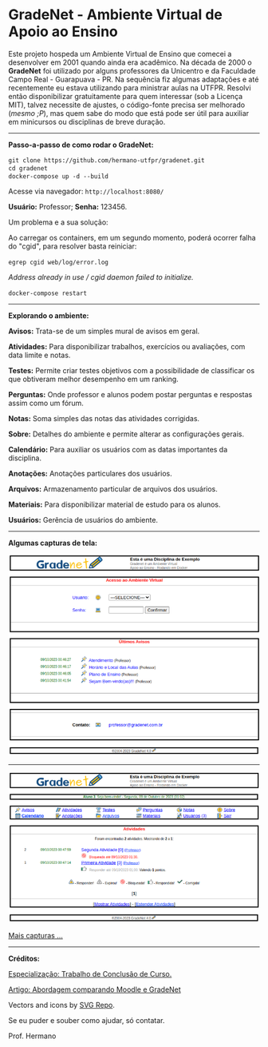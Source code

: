 # GradeNet - Ambiente Virtual de Apoio ao Ensino

Este projeto hospeda um Ambiente Virtual de Ensino que comecei a desenvolver em 2001 quando ainda era acadêmico. Na década de 2000 o **GradeNet** foi utilizado por alguns professores da Unicentro e da Faculdade Campo Real - Guarapuava - PR. Na sequência fiz algumas adaptações e até recentemente eu estava utilizando para ministrar aulas na UTFPR. Resolvi então disponibilizar gratuitamente para quem interessar (sob a Licença MIT), talvez necessite de ajustes, o código-fonte precisa ser melhorado (*mesmo ;P*), mas quem sabe do modo que está pode ser útil para auxiliar em minicursos ou disciplinas de breve duração.

* * * 

**Passo-a-passo de como rodar o GradeNet:**

```
git clone https://github.com/hermano-utfpr/gradenet.git
cd gradenet
docker-compose up -d --build
```

Acesse via navegador: `http://localhost:8080/`

**Usuário:** Professor; **Senha:** 123456.

Um problema e a sua solução:

Ao carregar os containers, em um segundo momento, poderá ocorrer falha do "cgid", para resolver basta reiniciar:

`egrep cgid web/log/error.log`

*Address already in use / cgid daemon failed to initialize.* 

`docker-compose restart`

* * * 

**Explorando o ambiente:** 

**Avisos:** Trata-se de um simples mural de avisos em geral.

**Atividades:** Para disponibilizar trabalhos, exercícios ou avaliações, com data limite e notas.

**Testes:** Permite criar testes objetivos com a possibilidade de classificar os que obtiveram melhor desempenho em um ranking.

**Perguntas:** Onde professor e alunos podem postar perguntas e respostas assim como um fórum.

**Notas:** Soma simples das notas das atividades corrigidas.

**Sobre:** Detalhes do ambiente e permite alterar as configurações gerais.

**Calendário:** Para auxiliar os usuários com as datas importantes da disciplina.

**Anotações:** Anotações particulares dos usuários.

**Arquivos:** Armazenamento particular de arquivos dos usuários.

**Materiais:** Para disponibilizar material de estudo para os alunos.

**Usuários:** Gerência de usuários do ambiente.

* * * 

**Algumas capturas de tela:**

![](capturas/gn_01.png)

* * * 

![](capturas/gn_02.png)

[Mais capturas ...](capturas/)

* * * 

**Créditos:**

[Especialização: Trabalho de Conclusão de Curso.](http://repositorio.ufla.br/jspui/bitstream/1/9549/1/MONOGRAFIA_Gradanet%20Ambiente%20virtual%20de%20apoio%20ao%20ensino.pdf)

[Artigo: Abordagem comparando Moodle e GradeNet](https://revistas.unicentro.br/index.php/RECEN/article/view/710)

Vectors and icons by [SVG Repo](https://www.svgrepo.com).

Se eu puder e souber como ajudar, só contatar.

Prof. Hermano

